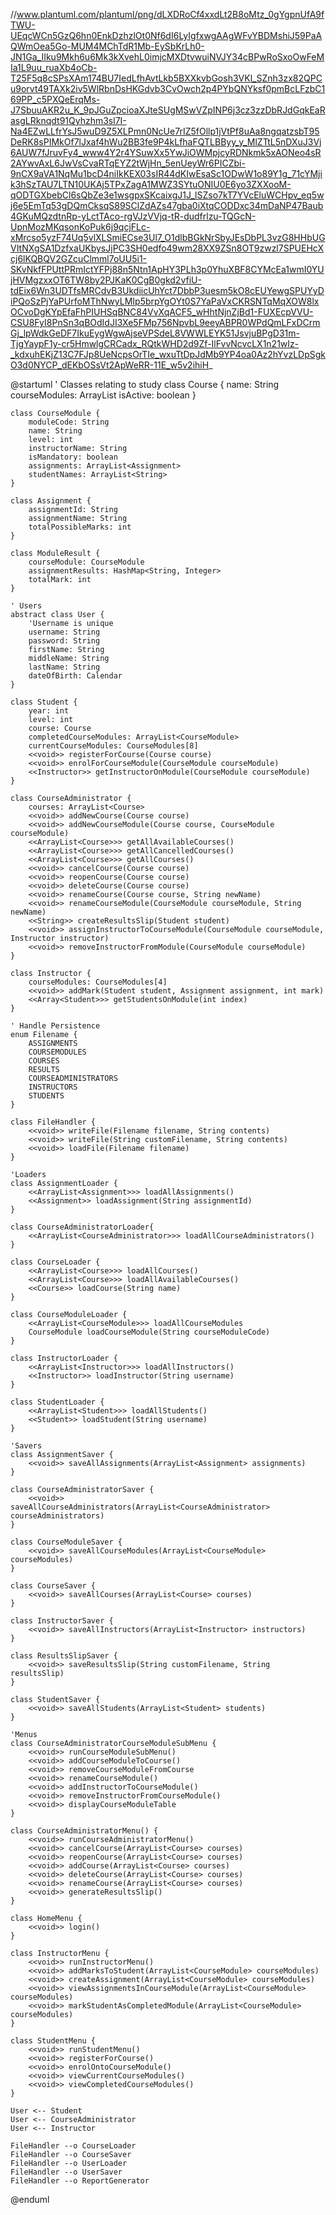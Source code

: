 //www.plantuml.com/plantuml/png/dLXDRoCf4xxdLt2B8oMtz_0gYgpnUfA9fTWU-UEqcWCn5GzQ6hn0EnkDzhzlOt0Nf6dI6LyIgfxwgAAgWFvYBDMshiJ59PaAQWmOea5Go-MUM4MChTdR1Mb-EySbKrLh0-JN1Ga_IIku9Mkh6u6Mk3kXvehL0imjcMXDtvwuiNVJY34cBPwRoSxoOwFeMIa1L9uu_ruaXb4oCb-T25F5q8cSPsXAm174BU7IedLfhAvtLkb5BXXkvbGosh3VKl_SZnh3zx82QPCu9orvt49TAXk2iv5WlRbnDsHKGdvb3CvOwch2p4PYbQNYksf0pmBcLFzbC169PP_c5PXQeErqMs-J7SbuuAKR2u_K_9pJGuZpcioaXJteSUgMSwVZpINP6j3cz3zzDbRJdGqkEaRasgLRknqdt91Qyhzhm3sl7I-Na4EZwLLfrYsJ5wuD9Z5XLPmn0NcUe7rIZ5fOllp1jVtPf8uAa8ngqatzsbT95DeRK8sPIMkOf7lJxaf4hWu2BB3fe9P4kLfhaFQTLBByy_y_MlZTtL5nDXuJ3Vj6AUW7fJruvFy4_www4Y2r4YSuwXx5YwJiOWMpjcyRDNkmk5xAONeo4sR2AYwvAxL6JwVsCvaRTqEYZ2tWjHn_5enUeyWr6PICZbi-9nCX9aVA1NqMu1bcD4niIkKEX03sIR44dKIwEsaSc1ODwW1o89Y1g_71cYMjik3hSzTAU7LTN10UKAj5TPxZagA1MWZ3SYtuONIU0E6yo3ZXXooM-qODTGXbebCl6sQbZe3e1wsgpxSKcaixgJ1J_lSZso7kT7YVcEluWCHpv_eq5wj6e5EmTq53gDQmCksqS89SClZdAZs47gba0iXtqCODDxc34mDaNP47Baub4GKuMQzdtnRp-yLctTAco-rgVJzVVjq-tR-dudfrlzu-TQGcN-UpnMozMKqsonKoPuk6j9qcjFLc-xMrcso5yzF74Uq5vlXLSmiECse3Ul7_O1dlbBGkNrSbyJEsDbPL3vzG8HHbUGVItNXgSA1DzfxaUKbysJjPC3SH0edfo49wm28XX9ZSn8OT9zwzl7SPUEHcXcj6lKQBQV2GZcuClmml7oUU5i1-SKvNkfFPUttPRmIctYFPj88n5Ntn1ApHY3PLh3p0YhuXBF8CYMcEa1wmI0YUjHVMgzxxOT6TW8by2PJKaK0CgB0gkd2vfiU-tdEix6Wn3UDTfsMRCdvB3UkdiicUhYct7DbbP3uesm5kO8cEUYewgSPUYyDiPQoSzPjYaPUrfoMThNwyLMIp5brpYgOYt0S7YaPaVxCKRSNTqMqXOW8lxOCvoDgKYpEfaFhPIUHSqBNC84VvXqACF5_wHhtNjnZjBd1-FUXEcpVVU-CSU8FyI8PnSn3qBOdIdJI3Xe5FMp756NpvbL9eeyABPR0WPdQmLFxDCrmGj_lpWdkGeDF7IkuEygWgwAjseVPSdeL8VWWLEYK51JsvjuBPgD31m-TjgYaypF1y-cr5HmwlgCRCadx_RQtkWHD2d9Zf-IlFvvNcvcLX1n21wIz-_kdxuhEKjZ13C7FJp8UeNcpsOrTIe_wxuTtDpJdMb9YP4oa0Az2hYvzLDpSgkO3d0NYCP_dEKbOSsVt2ApWeRR-11E_w5v2ihiH_

@startuml
' Classes relating to study
    class Course {
        name: String
        courseModules: ArrayList<CourseModule> 
        isActive: boolean
    }

    class CourseModule {
        moduleCode: String
        name: String 
        level: int
        instructorName: String
        isMandatory: boolean
        assignments: ArrayList<Assignment>
        studentNames: ArrayList<String>
    }

    class Assignment {
        assignmentId: String
        assignmentName: String
        totalPossibleMarks: int
    }

    class ModuleResult {
        courseModule: CourseModule
        assignmentResults: HashMap<String, Integer>
        totalMark: int
    }

    ' Users
    abstract class User {
        'Username is unique 
        username: String
        password: String 
        firstName: String 
        middleName: String 
        lastName: String 
        dateOfBirth: Calendar 
    }

    class Student {
        year: int
        level: int 
        course: Course
        completedCourseModules: ArrayList<CourseModule>
        currentCourseModules: CourseModules[8]
        <<void>> registerForCourse(Course course)
        <<void>> enrolForCourseModule(CourseModule courseModule)
        <<Instructor>> getInstructorOnModule(CourseModule courseModule)
    }

    class CourseAdministrator {
        courses: ArrayList<Course>
        <<void>> addNewCourse(Course course)
        <<void>> addNewCourseModule(Course course, CourseModule courseModule)
        <<ArrayList<Course>>> getAllAvailableCourses()
        <<ArrayList<Course>>> getAllCancelledCourses()
        <<ArrayList<Course>>> getAllCourses()
        <<void>> cancelCourse(Course course)
        <<void>> reopenCourse(Course course)
        <<void>> deleteCourse(Course course)
        <<void>> renameCourse(Course course, String newName)
        <<void>> renameCourseModule(CourseModule courseModule, String newName)
        <<String>> createResultsSlip(Student student)
        <<void>> assignInstructorToCourseModule(CourseModule courseModule, Instructor instructor)
        <<void>> removeInstructorFromModule(CourseModule courseModule)
    }

    class Instructor {
        courseModules: CourseModules[4]
        <<void>> addMark(Student student, Assignment assignment, int mark)
        <<Array<Student>>> getStudentsOnModule(int index)
    }

    ' Handle Persistence
    enum Filename {
        ASSIGNMENTS
        COURSEMODULES
        COURSES
        RESULTS
        COURSEADMINISTRATORS
        INSTRUCTORS
        STUDENTS
    }

    class FileHandler {
        <<void>> writeFile(Filename filename, String contents)
        <<void>> writeFile(String customFilename, String contents)
        <<void>> loadFile(Filename filename)
    }

    'Loaders
    class AssignmentLoader {
        <<ArrayList<Assignment>>> loadAllAssignments()
        <<Assignment>> loadAssignment(String assignmentId)
    }

    class CourseAdministratorLoader{
        <<ArrayList<CourseAdministrator>>> loadAllCourseAdministrators()
    }

    class CourseLoader {
        <<ArrayList<Course>>> loadAllCourses()
        <<ArrayList<Course>>> loadAllAvailableCourses()
        <<Course>> loadCourse(String name)
    }

    class CourseModuleLoader {
        <<ArrayList<CourseModule>>> loadAllCourseModules
        CourseModule loadCourseModule(String courseModuleCode)
    }

    class InstructorLoader {
        <<ArrayList<Instructor>>> loadAllInstructors()
        <<Instructor>> loadInstructor(String username)
    }

    class StudentLoader {
        <<ArrayList<Student>>> loadAllStudents()
        <<Student>> loadStudent(String username)
    }

    'Savers
    class AssignmentSaver {
        <<void>> saveAllAssignments(ArrayList<Assignment> assignments)
    }

    class CourseAdministratorSaver {
        <<void>> saveAllCourseAdministrators(ArrayList<CourseAdministrator> courseAdministrators)
    }

    class CourseModuleSaver {
        <<void>> saveAllCourseModules(ArrayList<CourseModule> courseModules)
    }

    class CourseSaver {
        <<void>> saveAllCourses(ArrayList<Course> courses)
    }

    class InstructorSaver {
        <<void>> saveAllInstructors(ArrayList<Instructor> instructors)
    }

    class ResultsSlipSaver {
        <<void>> saveResultsSlip(String customFilename, String resultsSlip)
    }

    class StudentSaver {
        <<void>> saveAllStudents(ArrayList<Student> students)
    }

    'Menus
    class CourseAdministratorCourseModuleSubMenu {
        <<void>> runCourseModuleSubMenu()
        <<void>> addCourseModuleToCourse()
        <<void>> removeCourseModuleFromCourse
        <<void>> renameCourseModule()
        <<void>> addInstructorToCourseModule()
        <<void>> removeInstructorFromCourseModule()
        <<void>> displayCourseModuleTable
    }

    class CourseAdministratorMenu() {
        <<void>> runCourseAdministratorMenu()
        <<void>> cancelCourse(ArrayList<Course> courses)
        <<void>> reopenCourse(ArrayList<Course> courses)
        <<void>> addCourse(ArrayList<Course> courses)
        <<void>> deleteCourse(ArrayList<Course> courses)
        <<void>> renameCourse(ArrayList<Course> courses)
        <<void>> generateResultsSlip()
    }

    class HomeMenu {
        <<void>> login()
    } 

    class InstructorMenu {
        <<void>> runInstructorMenu()
        <<void>> addMarksToStudent(ArrayList<CourseModule> courseModules)
        <<void>> createAssignment(ArrayList<CourseModule> courseModules)
        <<void>> viewAssignmentsInCourseModule(ArrayList<CourseModule> courseModules)
        <<void>> markStudentAsCompletedModule(ArrayList<CourseModule> courseModules)
    }

    class StudentMenu {
        <<void>> runStudentMenu()
        <<void>> registerForCourse()
        <<void>> enrolOntoCourseModule()
        <<void>> viewCurrentCourseModules()
        <<void>> viewCompletedCourseModules()
    }

    User <-- Student
    User <-- CourseAdministrator
    User <-- Instructor

    FileHandler --o CourseLoader
    FileHandler --o CourseSaver
    FileHandler --o UserLoader
    FileHandler --o UserSaver
    FileHandler --o ReportGenerator
@enduml
